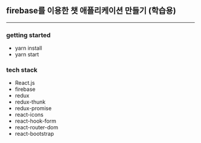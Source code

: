 ## firebase를 이용한 챗 애플리케이션 만들기 (학습용)

---
### getting started
- yarn install
- yarn start
### tech stack
- React.js
- firebase
- redux
- redux-thunk
- redux-promise
- react-icons
- react-hook-form
- react-router-dom
- react-bootstrap